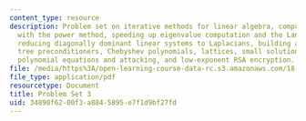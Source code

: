```yaml
---
content_type: resource
description: Problem set on iterative methods for linear algebra, computing eigenvalues
  with the power method, speeding up eigenvalue computation and the Lanczos method,
  reducing diagonally dominant linear systems to Laplacians, building augmented spanning
  tree preconditioners, Chebyshev polynomials, lattices, small solutions to modular
  polynomial equations and attacking, and low-exponent RSA encryption.
file: /media/https%3A/open-learning-course-data-rc.s3.amazonaws.com/18-409-topics-in-theoretical-computer-science-an-algorithmists-toolkit-fall-2009/34890f6200f3a8845895e7f1d9bf27fd_MIT18_409F09_ps3.pdf
file_type: application/pdf
resourcetype: Document
title: Problem Set 3
uid: 34890f62-00f3-a884-5895-e7f1d9bf27fd
---
```

